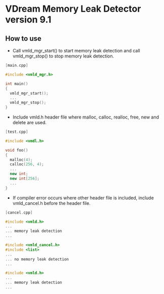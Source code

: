 # VDream Memory Leak Detector version 9.1

## How to use

  * Call vmld_mgr_start() to start memory leak detection and call vmld_mgr_stop() to stop memory leak detection.

```cpp
[main.cpp]

#include <vmld_mgr.h>

int main()
{
  vmld_mgr_start();
  ...
  vmld_mgr_stop();
}
```

  * Include vmld.h header file where malloc, calloc, realloc, free, new and delete are used.

```cpp
[test.cpp]

#include <vmdl.h>

void foo()
{
  malloc(4);
  calloc(256, 4);
  ...
  new int;
  new int[256];
  ...
}
```

  * If compiler error occurs where other header file is included, include vmld_cancel.h before the header file.

```cpp
[cancel.cpp]

#include <vmld.h>
...
... memory leak detection
...

#include <vmld_cancel.h>
#include <list>
...
... no memory leak detection
...

#include <vmld.h>
...
... memory leak detection
...
```

